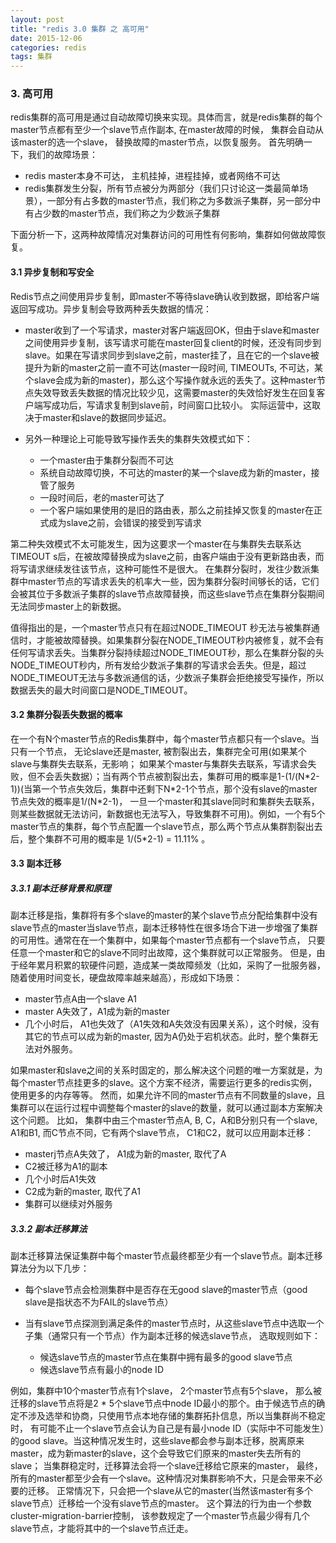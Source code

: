 ```yaml
---
layout: post
title: "redis 3.0 集群 之 高可用"
date: 2015-12-06
categories: redis
tags: 集群
---
```


### 3. 高可用 ###
redis集群的高可用是通过自动故障切换来实现。具体而言，就是redis集群的每个master节点都有至少一个slave节点作副本,  在master故障的时候， 集群会自动从该master的选一个slave， 替换故障的master节点，以恢复服务。 
首先明确一下，我们的故障场景：

- redis master本身不可达， 主机挂掉，进程挂掉，或者网络不可达
- redis集群发生分裂，所有节点被分为两部分（我们只讨论这一类最简单场景），一部分有占多数的master节点，我们称之为多数派子集群，另一部分中有占少数的master节点，我们称之为少数派子集群

下面分析一下，这两种故障情况对集群访问的可用性有何影响，集群如何做故障恢复。

#### 3.1 异步复制和写安全 ####

Redis节点之间使用异步复制，即master不等待slave确认收到数据，即给客户端返回写成功。异步复制会导致两种丢失数据的情况：

- master收到了一个写请求，master对客户端返回OK，但由于slave和master之间使用异步复制，该写请求可能在master回复client的时候，还没有同步到slave。如果在写请求同步到slave之前，master挂了，且在它的一个slave被提升为新的master之前一直不可达(master一段时间, TIMEOUTs, 不可达，某个slave会成为新的master)，那么这个写操作就永远的丢失了。这种master节点失效导致丢失数据的情况比较少见，这需要master的失效恰好发生在回复客户端写成功后，写请求复制到slave前，时间窗口比较小。 实际运营中，这取决于master和slave的数据同步延迟。
- 另外一种理论上可能导致写操作丢失的集群失效模式如下：

    *  一个master由于集群分裂而不可达
    * 系统自动故障切换，不可达的master的某一个slave成为新的master，接管了服务
    *  一段时间后，老的master可达了
    * 一个客户端如果使用的是旧的路由表，那么之前挂掉又恢复的master在正式成为slave之前，会错误的接受到写请求


第二种失效模式不太可能发生，因为这要求一个master在与集群失去联系达TIMEOUT s后，在被故障替换成为slave之前，由客户端由于没有更新路由表，而将写请求继续发往该节点，这种可能性不是很大。 
在集群分裂时，发往少数派集群中master节点的写请求丢失的机率大一些，因为集群分裂时间够长的话，它们会被其位于多数派子集群的slave节点故障替换，而这些slave节点在集群分裂期间无法同步master上的新数据。

值得指出的是，一个master节点只有在超过NODE_TIMEOUT 秒无法与被集群通信时，才能被故障替换。如果集群分裂在NODE_TIMEOUT秒内被修复，就不会有任何写请求丢失。当集群分裂持续超过NODE_TIMEOUT秒，那么在集群分裂的头NODE_TIMEOUT秒内，所有发给少数派子集群的写请求会丢失。但是，超过NODE_TIMEOUT无法与多数派通信的话，少数派子集群会拒绝接受写操作，所以数据丢失的最大时间窗口是NODE_TIMEOUT。

#### 3.2 集群分裂丢失数据的概率 ####

在一个有N个master节点的Redis集群中，每个master节点都只有一个slave。当只有一个节点， 无论slave还是master, 被割裂出去，集群完全可用(如果某个slave与集群失去联系，无影响； 如果某个master与集群失去联系，写请求会失败，但不会丢失数据）；当有两个节点被割裂出去，集群可用的概率是1-(1/(N*2-1))(当第一个节点失效后，集群中还剩下N\*2-1个节点，那个没有slave的master节点失效的概率是1/(N\*2-1)， 一旦一个master和其slave同时和集群失去联系，则某些数据就无法访问，新数据也无法写入，导致集群不可用)。例如，一个有5个master节点的集群，每个节点配置一个slave节点，那么两个节点从集群割裂出去后，整个集群不可用的概率是 1/(5\*2-1) = 11.11% 。

#### 3.3 副本迁移 #####

##### ___3.3.1 副本迁移背景和原理___ #####
副本迁移是指，集群将有多个slave的master的某个slave节点分配给集群中没有slave节点的master当slave节点，副本迁移特性在很多场合下进一步增强了集群的可用性。通常在在一个集群中，如果每个master节点都有一个slave节点， 只要任意一个master和它的slave不同时出故障，这个集群就可以正常服务。 但是，由于经年累月积累的软硬件问题，造成某一类故障频发（比如，采购了一批服务器，随着使用时间变长，硬盘故障率越来越高），形成如下场景：

- master节点A由一个slave A1
- master A失效了，A1成为新的master
- 几个小时后， A1也失效了（A1失效和A失效没有因果关系），这个时候，没有其它的节点可以成为新的master, 因为A仍处于宕机状态。此时，整个集群无法对外服务。

如果master和slave之间的关系时固定的，那么解决这个问题的唯一方案就是，为每个master节点挂更多的slave。这个方案不经济，需要运行更多的redis实例，使用更多的内存等等。 然而，如果允许不同的master节点有不同数量的slave，且集群可以在运行过程中调整每个master的slave的数量，就可以通过副本方案解决这个问题。 比如， 集群中由三个master节点A, B, C，A和B分别只有一个slave, A1和B1, 而C节点不同，它有两个slave节点， C1和C2，就可以应用副本迁移：

- masterj节点A失效了， A1成为新的master, 取代了A
- C2被迁移为A1的副本
- 几个小时后A1失效
- C2成为新的master, 取代了A1
- 集群可以继续对外服务

##### ___3.3.2 副本迁移算法___ #####
副本迁移算法保证集群中每个master节点最终都至少有一个slave节点。副本迁移算法分为以下几步：

- 每个slave节点会检测集群中是否存在无good slave的master节点（good slave是指状态不为FAIL的slave节点）
- 当有slave节点探测到满足条件的master节点时，从这些slave节点中选取一个子集（通常只有一个节点）作为副本迁移的候选slave节点， 选取规则如下：

   * 候选slave节点的master节点在集群中拥有最多的good slave节点
   * 候选slave节点有最小的node ID

例如，集群中10个master节点有1个slave， 2个master节点有5个slave， 那么被迁移的slave节点将是2 * 5个slave节点中node ID最小的那个。由于候选节点的确定不涉及选举和协商，只使用节点本地存储的集群拓扑信息，所以当集群尚不稳定时， 有可能不止一个slave节点会认为自己是有最小node ID（实际中不可能发生）的good slave。当这种情况发生时，这些slave都会参与副本迁移，脱离原来master，成为新master的slave，这个会导致它们原来的master失去所有的slave； 当集群稳定时，迁移算法会将一个slave迁移给它原来的master， 最终，所有的master都至少会有一个slave。这种情况对集群影响不大，只是会带来不必要的迁移。 正常情况下，只会把一个slave从它的master(当然该master有多个slave节点）迁移给一个没有slave节点的master。 
这个算法的行为由一个参数cluster-migration-barrier控制， 该参数规定了一个master节点最少得有几个slave节点，才能将其中的一个slave节点迁走。
